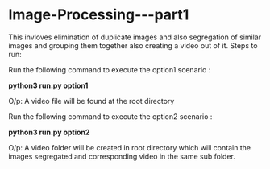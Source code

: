 # Image-Processing---part1
This invloves elimination of duplicate images and also segregation of similar images and grouping them together also creating a video out of it.
Steps to run:

Run the following command to execute the option1 scenario : 

**python3 run.py option1**

O/p: A video file will be found at the root directory

Run the following command to execute the option2 scenario :

**python3 run.py option2**

O/p: A video folder will be created in root directory which will contain the images segregated and corresponding video in the same sub folder.
